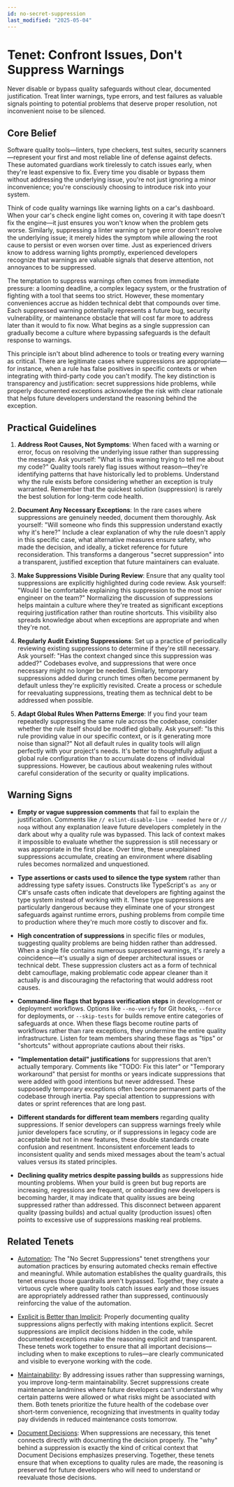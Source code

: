 ```yaml
---
id: no-secret-suppression
last_modified: "2025-05-04"
---
```


# Tenet: Confront Issues, Don't Suppress Warnings

Never disable or bypass quality safeguards without clear, documented justification. Treat linter warnings, type errors, and test failures as valuable signals pointing to potential problems that deserve proper resolution, not inconvenient noise to be silenced.

## Core Belief

Software quality tools—linters, type checkers, test suites, security scanners—represent your first and most reliable line of defense against defects. These automated guardians work tirelessly to catch issues early, when they're least expensive to fix. Every time you disable or bypass them without addressing the underlying issue, you're not just ignoring a minor inconvenience; you're consciously choosing to introduce risk into your system.

Think of code quality warnings like warning lights on a car's dashboard. When your car's check engine light comes on, covering it with tape doesn't fix the engine—it just ensures you won't know when the problem gets worse. Similarly, suppressing a linter warning or type error doesn't resolve the underlying issue; it merely hides the symptom while allowing the root cause to persist or even worsen over time. Just as experienced drivers know to address warning lights promptly, experienced developers recognize that warnings are valuable signals that deserve attention, not annoyances to be suppressed.

The temptation to suppress warnings often comes from immediate pressure: a looming deadline, a complex legacy system, or the frustration of fighting with a tool that seems too strict. However, these momentary conveniences accrue as hidden technical debt that compounds over time. Each suppressed warning potentially represents a future bug, security vulnerability, or maintenance obstacle that will cost far more to address later than it would to fix now. What begins as a single suppression can gradually become a culture where bypassing safeguards is the default response to warnings.

This principle isn't about blind adherence to tools or treating every warning as critical. There are legitimate cases where suppressions are appropriate—for instance, when a rule has false positives in specific contexts or when integrating with third-party code you can't modify. The key distinction is transparency and justification: secret suppressions hide problems, while properly documented exceptions acknowledge the risk with clear rationale that helps future developers understand the reasoning behind the exception.

## Practical Guidelines

1. **Address Root Causes, Not Symptoms**: When faced with a warning or error, focus on resolving the underlying issue rather than suppressing the message. Ask yourself: "What is this warning trying to tell me about my code?" Quality tools rarely flag issues without reason—they're identifying patterns that have historically led to problems. Understand why the rule exists before considering whether an exception is truly warranted. Remember that the quickest solution (suppression) is rarely the best solution for long-term code health.

2. **Document Any Necessary Exceptions**: In the rare cases where suppressions are genuinely needed, document them thoroughly. Ask yourself: "Will someone who finds this suppression understand exactly why it's here?" Include a clear explanation of why the rule doesn't apply in this specific case, what alternative measures ensure safety, who made the decision, and ideally, a ticket reference for future reconsideration. This transforms a dangerous "secret suppression" into a transparent, justified exception that future maintainers can evaluate.

3. **Make Suppressions Visible During Review**: Ensure that any quality tool suppressions are explicitly highlighted during code review. Ask yourself: "Would I be comfortable explaining this suppression to the most senior engineer on the team?" Normalizing the discussion of suppressions helps maintain a culture where they're treated as significant exceptions requiring justification rather than routine shortcuts. This visibility also spreads knowledge about when exceptions are appropriate and when they're not.

4. **Regularly Audit Existing Suppressions**: Set up a practice of periodically reviewing existing suppressions to determine if they're still necessary. Ask yourself: "Has the context changed since this suppression was added?" Codebases evolve, and suppressions that were once necessary might no longer be needed. Similarly, temporary suppressions added during crunch times often become permanent by default unless they're explicitly revisited. Create a process or schedule for reevaluating suppressions, treating them as technical debt to be addressed when possible.

5. **Adapt Global Rules When Patterns Emerge**: If you find your team repeatedly suppressing the same rule across the codebase, consider whether the rule itself should be modified globally. Ask yourself: "Is this rule providing value in our specific context, or is it generating more noise than signal?" Not all default rules in quality tools will align perfectly with your project's needs. It's better to thoughtfully adjust a global rule configuration than to accumulate dozens of individual suppressions. However, be cautious about weakening rules without careful consideration of the security or quality implications.

## Warning Signs

- **Empty or vague suppression comments** that fail to explain the justification. Comments like `// eslint-disable-line - needed here` or `// noqa` without any explanation leave future developers completely in the dark about why a quality rule was bypassed. This lack of context makes it impossible to evaluate whether the suppression is still necessary or was appropriate in the first place. Over time, these unexplained suppressions accumulate, creating an environment where disabling rules becomes normalized and unquestioned.

- **Type assertions or casts used to silence the type system** rather than addressing type safety issues. Constructs like TypeScript's `as any` or C#'s unsafe casts often indicate that developers are fighting against the type system instead of working with it. These type suppressions are particularly dangerous because they eliminate one of your strongest safeguards against runtime errors, pushing problems from compile time to production where they're much more costly to discover and fix.

- **High concentration of suppressions** in specific files or modules, suggesting quality problems are being hidden rather than addressed. When a single file contains numerous suppressed warnings, it's rarely a coincidence—it's usually a sign of deeper architectural issues or technical debt. These suppression clusters act as a form of technical debt camouflage, making problematic code appear cleaner than it actually is and discouraging the refactoring that would address root causes.

- **Command-line flags that bypass verification steps** in development or deployment workflows. Options like `--no-verify` for Git hooks, `--force` for deployments, or `--skip-tests` for builds remove entire categories of safeguards at once. When these flags become routine parts of workflows rather than rare exceptions, they undermine the entire quality infrastructure. Listen for team members sharing these flags as "tips" or "shortcuts" without appropriate cautions about their risks.

- **"Implementation detail" justifications** for suppressions that aren't actually temporary. Comments like "TODO: Fix this later" or "Temporary workaround" that persist for months or years indicate suppressions that were added with good intentions but never addressed. These supposedly temporary exceptions often become permanent parts of the codebase through inertia. Pay special attention to suppressions with dates or sprint references that are long past.

- **Different standards for different team members** regarding quality suppressions. If senior developers can suppress warnings freely while junior developers face scrutiny, or if suppressions in legacy code are acceptable but not in new features, these double standards create confusion and resentment. Inconsistent enforcement leads to inconsistent quality and sends mixed messages about the team's actual values versus its stated principles.

- **Declining quality metrics despite passing builds** as suppressions hide mounting problems. When your build is green but bug reports are increasing, regressions are frequent, or onboarding new developers is becoming harder, it may indicate that quality issues are being suppressed rather than addressed. This disconnect between apparent quality (passing builds) and actual quality (production issues) often points to excessive use of suppressions masking real problems.

## Related Tenets

- [Automation](automation.md): The "No Secret Suppressions" tenet strengthens your automation practices by ensuring automated checks remain effective and meaningful. While automation establishes the quality guardrails, this tenet ensures those guardrails aren't bypassed. Together, they create a virtuous cycle where quality tools catch issues early and those issues are appropriately addressed rather than suppressed, continuously reinforcing the value of the automation.

- [Explicit is Better than Implicit](explicit-over-implicit.md): Properly documenting quality suppressions aligns perfectly with making intentions explicit. Secret suppressions are implicit decisions hidden in the code, while documented exceptions make the reasoning explicit and transparent. These tenets work together to ensure that all important decisions—including when to make exceptions to rules—are clearly communicated and visible to everyone working with the code.

- [Maintainability](maintainability.md): By addressing issues rather than suppressing warnings, you improve long-term maintainability. Secret suppressions create maintenance landmines where future developers can't understand why certain patterns were allowed or what risks might be associated with them. Both tenets prioritize the future health of the codebase over short-term convenience, recognizing that investments in quality today pay dividends in reduced maintenance costs tomorrow.

- [Document Decisions](document-decisions.md): When suppressions are necessary, this tenet connects directly with documenting the decision properly. The "why" behind a suppression is exactly the kind of critical context that Document Decisions emphasizes preserving. Together, these tenets ensure that when exceptions to quality rules are made, the reasoning is preserved for future developers who will need to understand or reevaluate those decisions.